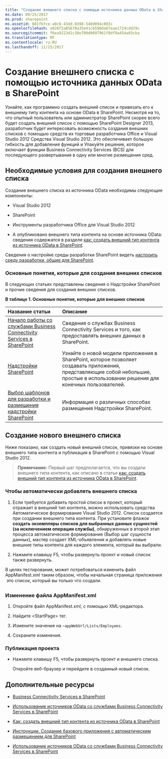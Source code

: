 ```yaml
---
title: "Создание внешнего списка с помощью источника данных OData в SharePoint"
ms.date: 09/25/2017
ms.prod: sharepoint
ms.assetid: 601fbfce-a0c6-43dd-8398-540d094c083c
ms.openlocfilehash: a926f2a85678a35e41cb590da67eae1724cdd29c
ms.sourcegitcommit: f6ea922341c38e700d0697961f8df9a454a03cba
ms.translationtype: MT
ms.contentlocale: ru-RU
ms.lasthandoff: 11/15/2017
---
```

# <a name="create-an-external-list-using-an-odata-data-source-in-sharepoint"></a>Создание внешнего списка с помощью источника данных OData в SharePoint

Узнайте, как программно создать внешний список и привязать его к внешнему типу контента на основе OData в SharePoint.
Несмотря на то, что опытный пользователь или администратор SharePoint скорее всего будет создать внешний список с помощью SharePoint Designer 2013, разработчик будет интересовать возможность создания внешних списков с помощью средств их торговые разработчика Office и Visual Studio 2012 Средства Visual Studio 2012. Это обеспечивает большую гибкость для добавления функций и Упакуйте решение, которое включает функции Business Connectivity Services (BCS) для последующего развертывания в одну или многие размещения сред.
  
    
    


## <a name="prerequisites-for-creating-an-external-list"></a>Необходимые условия для создания внешнего списка
<a name="bkmk_Prereqs"> </a>

Создание внешнего списка из источника OData необходимы следующие компоненты:
  
    
    

- Visual Studio 2012
    
  
- SharePoint
    
  
- Инструменты разработчика Office для Visual Studio 2012
    
  
- A опубликовано внешнего типа контента на основе источника OData: сведения содержатся в разделе [как: создать внешний тип контента из источника OData в SharePoint](how-to-create-an-external-content-type-from-an-odata-source-in-sharepoint.md).
    
  
Сведения о настройке среды разработки SharePoint видеть [настроить среду разработки, общие для SharePoint](set-up-a-general-development-environment-for-sharepoint.md).
  
    
    

### <a name="core-concepts-for-creating-external-lists"></a>Основные понятия, которые для создания внешних списков

В следующих статьях представлены сведения о Надстройки SharePoint и прочие сведения для создания внешних списков.
  
    
    

**В таблице 1. Основные понятия, которые для внешних списков**


|**Название статьи**|**Описание**|
|:-----|:-----|
| [Начало работы со службами Business Connectivity Services в SharePoint](get-started-with-business-connectivity-services-in-sharepoint.md) <br/> |Сведения о службах Business Connectivity Services и того, как предоставлять внешних данных в SharePoint.  <br/> |
| [Надстройки SharePoint](http://msdn.microsoft.com/library/cd1eda9e-8e54-4223-93a9-a6ea0d18df70%28Office.15%29.aspx) <br/> |Узнайте о новой модели приложения в SharePoint, которое позволяет создавать приложения, представляющие собой небольшие, простые в использовании решения для конечных пользователей.  <br/> |
| [Выбор шаблонов для разработки и размещения надстройки SharePoint](http://msdn.microsoft.com/library/05ce5435-0a03-4ddc-976b-c33b08d03457%28Office.15%29.aspx) <br/> |Информация о различных способах размещения Надстройки SharePoint.  <br/> |
   

## <a name="create-a-new-external-list"></a>Создание нового внешнего списка
<a name="bkmk_CreateNewVList"> </a>

Ниже показано, как создать новый внешний список, привязки на основе внешнего типа контента и публикация в SharePoint с помощью Visual Studio 2012.
  
    
    

> **Примечание:** Первый шаг предполагается, что вы создали внешнего типа контента, как описано в статье [как: создать внешний тип контента из источника OData в SharePoint](how-to-create-an-external-content-type-from-an-odata-source-in-sharepoint.md). 
  
    
    


### <a name="to-add-an-external-list-automatically"></a>Чтобы автоматически добавлять внешнего списка


1. Если требуется добавить простой список в проект, который отражает в внешний тип контента, можно использовать средства Автоматическое формирование Visual Studio 2012. Список создается при создании внешнего типа контента. При установите флажок **создать экземпляры списков для выбранных данных сущностей (за исключением операции службы)**, обнаруженных в второй этап процесса автоматическое формирование (Выбор шаг сущности данных), мастер создает XML-объявления и добавлять новые внешние типы контента для каждого элемента, который вы выбрали.
    
  
2. Нажмите клавишу F5, чтобы развернуть проект и новый список также развернуть.
    
  
В целях тестирования, может потребоваться изменить файл AppManifest.xml таким образом, чтобы начальная страница приложения  это список, который вы только что создали. 
  
    
    

### <a name="to-modify-the-appmanifestxml-file"></a>Изменение файла AppManifest.xml


1. Откройте файл AppManifest.xml, с помощью XML-редактора.
    
  
2. Найдите \<StartPage\> тег.
    
  
3. Измените значение на  `~appWebUrl/Lists/Employees`.
    
  
4. Сохраните изменения.
    
  

### <a name="to-publish-the-project"></a>Публикация проекта


- Нажмите клавишу F5, чтобы развернуть проект и внешнего списка. 
    
    Откройте веб-браузер и перейдите в созданный новый список.
    
  

## <a name="additional-resources"></a>Дополнительные ресурсы
<a name="bkmk_AdditionalResources"> </a>


-  [Business Connectivity Services в SharePoint](business-connectivity-services-in-sharepoint.md)
    
  
-  [Использование источников OData со службами Business Connectivity Services в SharePoint](using-odata-sources-with-business-connectivity-services-in-sharepoint.md)
    
  
-  [Как: создать внешний тип контента из источника OData в SharePoint](how-to-create-an-external-content-type-from-an-odata-source-in-sharepoint.md)
    
  
-  [Инструкции. Создание базового приложения с автоматическим размещением для SharePoint](http://msdn.microsoft.com/library/0572894d-c437-4b7d-8ac6-8405496e2145%28Office.15%29.aspx)
    
  
-  [Использование источников OData со службами Business Connectivity Services в SharePoint](using-odata-sources-with-business-connectivity-services-in-sharepoint.md)
    
  

